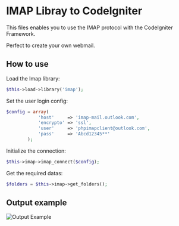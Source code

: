 # IMAP Libray to CodeIgniter

This files enables you to use the IMAP protocol with the CodeIgniter Framework.

Perfect to create your own webmail.

## How to use

Load the Imap library:

```php
$this->load->library('imap');
```

Set the user login config:

```php
$config = array(
			'host'     => 'imap-mail.outlook.com',
			'encrypto' => 'ssl',
			'user'     => 'phpimapclient@outlook.com',
			'pass'     => 'Abcd12345**'
		);
```

Initialize the connection:

```php
$this->imap->imap_connect($config);
```

Get the required datas:

```php
$folders = $this->imap->get_folders();
```

## Output example

![Output Example](https://raw.githubusercontent.com/natanfelles/codeigniter-imap/master/output-example.png)